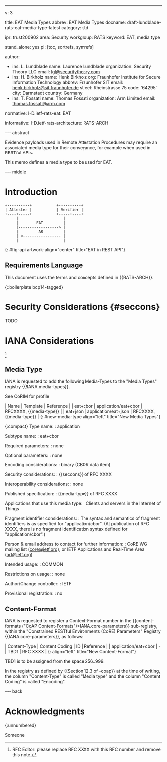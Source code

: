---
v: 3

title: EAT Media Types
abbrev: EAT Media Types
docname: draft-lundblade-rats-eat-media-type-latest
category: std

ipr: trust200902
area: Security
workgroup: RATS
keyword: EAT, media type

<!--
consensus: true
submissiontype: IETF
-->

stand_alone: yes
pi: [toc, sortrefs, symrefs]

author:
 - ins: L. Lundblade
   name: Laurence Lundblade
   organization: Security Theory LLC
   email: lgl@securitytheory.com
 - ins: H. Birkholz
   name: Henk Birkholz
   org: Fraunhofer Institute for Secure Information Technology
   abbrev: Fraunhofer SIT
   email: henk.birkholz@sit.fraunhofer.de
   street: Rheinstrasse 75
   code: '64295'
   city: Darmstadt
   country: Germany
 - ins: T. Fossati
   name: Thomas Fossati
   organization: Arm Limited
   email: thomas.fossati@arm.com

normative:
  I-D.ietf-rats-eat: EAT

informative:
  I-D.ietf-rats-architecture: RATS-ARCH

--- abstract

Evidence payloads used in Remote Attestation Procedures may
require an associated media type for their conveyance, for
example when used in RESTful APIs. 

This memo defines a media type to be used for EAT.

--- middle

# Introduction


~~~ aasvg
+----------+           +----------+
| Attester |           | Verifier |
+----+-----+           +-----+----+
     |                    |
     |        EAT         |
     |------------------> |
     |         AR         |
     | <----------------- |
     |                    |
~~~
{: #fig-api artwork-align="center"
   title="EAT in REST API"}

## Requirements Language

This document uses the terms and concepts defined in {{RATS-ARCH}}.

{::boilerplate bcp14-tagged}

# Security Considerations {#seccons}

TODO

# IANA Considerations

[^to-be-removed]

[^to-be-removed]: RFC Editor: please replace RFC XXXX with this RFC number and remove this note.

## Media Type

IANA is requested to add the following Media-Types to the
"Media Types" registry {{!IANA.media-types}}.

<cref>See CoRIM for profile</cref>

| Name                         | Template                                 | Reference              |
| eat+cbor | application/eat+cbor | RFCXXXX, {{media-type}} |
| eat+json | application/eat+json | RFCXXXX, {{media-type}} |
{: #new-media-type align="left" title="New Media Types"}

{:compact}
Type name:
: application

Subtype name:
: eat+cbor

Required parameters:
: none

Optional parameters:
: none

Encoding considerations:
: binary (CBOR data item)

Security considerations:
: {{seccons}} of RFC XXXX

Interoperability considerations:
: none

Published specification:
: {{media-type}} of RFC XXXX

Applications that use this media type:
: Clients and servers in the Internet of Things

Fragment identifier considerations:
: The syntax and semantics of fragment identifiers is as specified for
  "application/cbor".  (At publication of RFC XXXX, there is no
  fragment identification syntax defined for "application/cbor".)

Person & email address to contact for further information:
: CoRE WG mailing list (core@ietf.org),
  or IETF Applications and Real-Time Area (art@ietf.org)

Intended usage:
: COMMON

Restrictions on usage:
: none

Author/Change controller:
: IETF

Provisional registration:
: no

## Content-Format

IANA is requested to register a Content-Format number in the
{{content-formats ("CoAP
Content-Formats")<IANA.core-parameters}} sub-registry, within
the "Constrained RESTful Environments (CoRE) Parameters"
Registry {{IANA.core-parameters}}, as follows:

| Content-Type                             | Content Coding |
ID   | Reference |
| application/eat+cbor | -              | TBD1 | RFC XXXX  |
{: align="left" title="New Content-Format"}

TBD1 is to be assigned from the space 256..999.

In the registry as defined by {{Section 12.3 of -coap}} at the
time of writing, the column "Content-Type" is called "Media
type" and the column "Content Coding" is called "Encoding".

--- back

# Acknowledgments
{:unnumbered}

Someone
